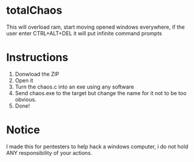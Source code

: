 # totalChaos
This will overload ram, start moving opened windows everywhere, if the user enter CTRL+ALT+DEL it will put infinite command prompts

# Instructions
1. Donwload the ZIP
2. Open it
3. Turn the chaos.c into an exe using any software
4. Send chaos.exe to the target but change the name for it not to be too obvious.
5. Done!

# Notice
I made this for pentesters to help hack a windows computer, i do not hold
ANY responsibility of your actions.
